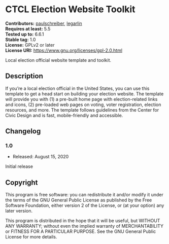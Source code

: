 # CTCL Election Website Toolkit #
**Contributors:** [paulschreiber](https://profiles.wordpress.org/paulschreiber/), [legarlin](https://profiles.wordpress.org/legarlin/)  
**Requires at least:** 5.5  
**Tested up to:** 6.6.1  
**Stable tag:** 1.0  
**License:** GPLv2 or later  
**License URI:** https://www.gnu.org/licenses/gpl-2.0.html  

Local election official website template and toolkit.

## Description ##

If you’re a local election official in the United States, you can use this
template to get a head start on building your election website. The template
will provide you with (1) a pre-built home page with election-related links
and icons, (2) pre-loaded web pages on voting, voter registration, election
resources, and more. The template follows guidelines from the Center for
Civic Design and is fast, mobile-friendly and accessible.

## Changelog ##

### 1.0 ###
* Released: August 15, 2020

Initial release

## Copyright ##

This program is free software: you can redistribute it and/or modify
it under the terms of the GNU General Public License as published by
the Free Software Foundation, either version 2 of the License, or
(at your option) any later version.

This program is distributed in the hope that it will be useful,
but WITHOUT ANY WARRANTY; without even the implied warranty of
MERCHANTABILITY or FITNESS FOR A PARTICULAR PURPOSE. See the
GNU General Public License for more details.

